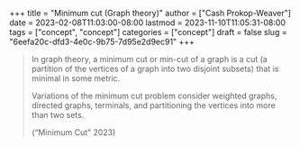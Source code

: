 +++
title = "Minimum cut (Graph theory)"
author = ["Cash Prokop-Weaver"]
date = 2023-02-08T11:03:00-08:00
lastmod = 2023-11-10T11:05:31-08:00
tags = ["concept", "concept"]
categories = ["concept"]
draft = false
slug = "6eefa20c-dfd3-4e0c-9b75-7d95e2d9ec91"
+++

> In graph theory, a minimum cut or min-cut of a graph is a cut (a partition of the vertices of a graph into two disjoint subsets) that is minimal in some metric.
>
> Variations of the minimum cut problem consider weighted graphs, directed graphs, terminals, and partitioning the vertices into more than two sets.
>
> (“Minimum Cut” 2023)
